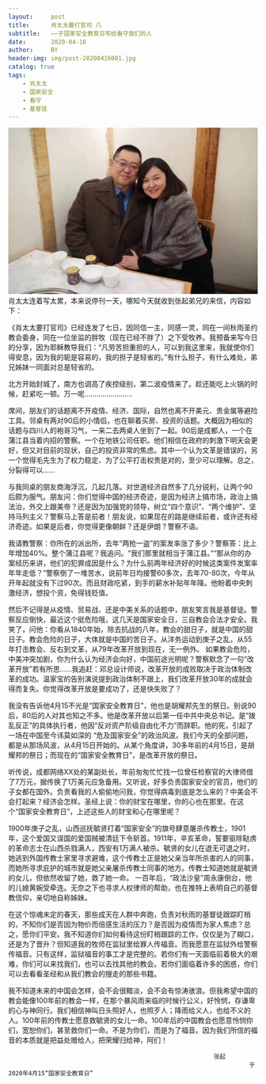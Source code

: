 ```yaml
---
layout:     post
title:      肖太太要打官司 八
subtitle:   ——于国家安全教育日写给看守我们的人
date:       2020-04-16
author:     BY
header-img: img/post-20200416001.jpg
catalog: true
tags:
    - 肖太太
    - 国家安全
    - 看守
    - 基督徒
---
```

![王怡牧师夫妇](/img/post-20200416001.jpg)
肖太太连着写太累，本来说停刊一天，哪知今天就收到张起弟兄的来信，内容如下：
    
《肖太太要打官司》已经连发了七日，因同信一主，同感一灵，同在一间秋雨圣约教会委身，同在一位坐监的胖牧（现在已经不胖了）之下受牧养。我预备来写今日的分享，因为耶稣教导我们：“凡劳苦担重担的人，可以到我这里来，我就使你们得安息，因为我的轭是容易的，我的担子是轻省的。”有什么担子，有什么难处，弟兄姊妹一同面对总是轻省的。
    
北方开始封城了，南方也调高了疾控级别，第二波疫情来了。趁还能吃上火锅的时候，赶紧吃一顿。万一呢……………………
    
席间，朋友们的话题离不开疫情、经济、国际，自然也离不开美元、贵金属等避险工具。邻桌有两对90后的小情侣，也在聊着买房、投资的话题。大概因为相似的话题与四川人的袍哥习气，一来二去两桌人坐到了一起。90后是成都人，一个在蒲江县当着内招的警察。一个在地铁公司任职。他们相信在政府的刺激下明天会更好，但又对目前的现状，自己的投资非常的焦虑。其中一个认为文革是错误的，另一个觉得毛先生为了权力稳定、为了公平打击权贵是对的，至少可以理解。总之，分裂得可以……

与我同桌的朋友商海浮沉，几起几落。对世道经济自然多了几分锐利，让两个90后颇为服气。朋友问：你们觉得中国的经济奇迹，是因为经济上搞市场，政治上搞法治，外交上跟美帝？还是因为加强党的领导，树立“四个意识”、“两个维护”、坚持马列主义？警察马上答是前者！朋友说，如果现在的路是继续前者，或许还有经济奇迹。如果是后者，你觉得更像朝鲜？还是伊朗？警察不语。

我请教警察：你所在的派出所，去年“两抢一盗”的案发率涨了多少？警察答：比上年增加40%。整个蒲江县呢？我追问。“我们那里就相当于蒲江县。”“那从你的办案经历来讲，他们的犯罪成因是什么？为什么前两年经济好的时候这类案件发案率年年走低？”警察倒了一堆苦水，说前年日均接警60多次，去年70-80次，今年从开年起就没有下过90次。而且财政吃紧，到手的薪水补贴年年降。他盼着中央刺激经济，想投个资，免得钱贬值。

然后不记得是从疫情、贸易战、还是中美关系的话题中，朋友笑言我是基督徒。警察反应倒快，最近这个挺危险哦，这几天是国家安全日，三自教会合法才安全。我笑了，问他：你看从1840年始，除去抗战的八年，教会的甜日子，就是中国的甜日子。教会危险的日子，大体就是中国的苦日子。从洋务运动到庚子之乱，从55年打击教会、反右到文革，从79年改革开放到现在，无一例外。 如果教会危险，中美冲突加剧，你为什么认为经济会向好，中国前途光明呢？警察默念了一句“改革开放”若有所思……我追赶：邓总设计师说，改革开放的成败取决于政治体制改革的成功。温家宝的告别演说提到政治体制不跟上，我们改革开放30年的成就会得而复失。你觉得改革开放是要成功了，还是快失败了？

我没有告诉他4月15不光是“国家安全教育日”，他也是胡耀邦先生的祭日。别说90后，80后的人对其也知之不多。他是改革开放以后第一任中共中央总书记。是“拨乱反正”的具体执行者，他因“反对资产阶级自由化不力”而辞职。他的死，引起了一场在中国至今讳莫如深的 “危及国家安全”的政治风波。我们今天的全部问题，都是从那场风波，从4月15日开始的。从某个角度讲，30多年前的4月15日，是胡耀邦的祭日；而现在的“国家安全教育日”，是改革开放的祭日。

听传说，成都网络XX处的某副处长，年前匆匆忙忙找一位曾任检察官的大律师借了7万元，据传换了1万美元应急备用。又听说，好多负责国家安全的官员，他们的子女都在国外。负责看我的人偷偷地问我，你觉得病毒到底是怎么来的？中美会不会打起来？经济会怎样。圣经上说：你的财宝在哪里，你的心也在那里。在这个“国家安全教育日”，上述这些人的财宝和心在哪里呢？

1900年庚子之乱，山西巡抚毓贤打着“国家安全”的旗号肆意屠杀传教士，1901年，这个爱国又误国的爱国贼被清廷下令斩首。1911年，辛亥革命，誓要驱除鞑虏的革命志士在山西杀戮满人，西安有1万满人被杀。毓贤的女儿在退无可退之时，她逃到外国传教士家里寻求避难，这个传教士正是她父亲当年所杀害的人的同事，而她所寻求庇护的城市就是她父亲屠杀传教士同事的地方。传教士知道她就是毓贤的女儿，但依然收留了她，救了她一命。 一百年后，“政法沙皇”周永康倒台，他的儿媳黄婉受牵连。无奈之下也寻求人权律师的帮助，也在推特上表明自己的基督教信仰，亲切地自称姊妹。

在这个惊魂未定的春天，那些成天在人群中奔跑，负责对秋雨的基督徒跟踪盯梢的，不知你们是否因为物价而倍感生活的压力？是否因为疫情而为家人焦虑？总之，愿你们平安。我不知道你们如何看待这份盯梢跟踪的工作，仅仅是为了糊口，还是为了晋升？但知道我的牧师在监狱里给罪人传福音。而我愿意在监狱外给警察传福音。只有这样，监狱福音的事工才是完整的。若你们有一天面临前着极大的艰难，你们可以来找我们，也可以去找其他的教会。若你们面临着许多的困惑，你们可以去看看圣经和从我们教会的搜走的那些书籍。

我不知道未来的中国会怎样，会不会很黯淡，会不会有惊涛骇浪。但我希望中国的教会能像100年前的教会一样，在那个暴风雨来临的时候行公义，好怜悯，存谦卑的心与神同行。我们相信神叫日头照好人，也照歹人；降雨给义人，也给不义的人。100年前的传教士愿意救毓贤的女儿一命。100年后的中国教会也愿意怜悯你们，宽恕你们，甚至救你们一命。不是为你们，而是为了福音。因为我们所信的福音的本质就是把益处赠给人，把荣耀归给神，阿们！
 
                                                              张起 
                                                                        于2020年4月15“国家安全教育日”
